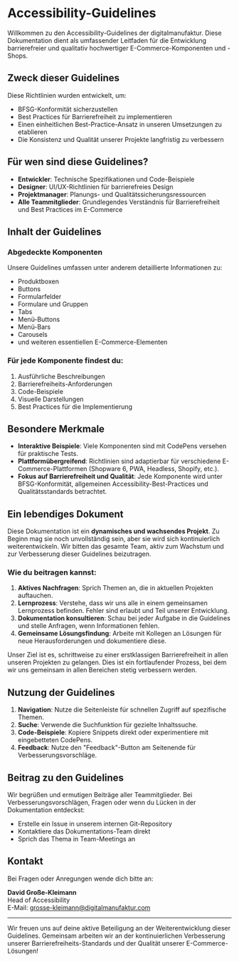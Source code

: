# Accessibility-Guidelines

Willkommen zu den Accessibility-Guidelines der digitalmanufaktur. Diese Dokumentation dient als umfassender Leitfaden für die Entwicklung barrierefreier und qualitativ hochwertiger E-Commerce-Komponenten und -Shops.

## Zweck dieser Guidelines

Diese Richtlinien wurden entwickelt, um:

- BFSG-Konformität sicherzustellen
- Best Practices für Barrierefreiheit zu implementieren
- Einen einheitlichen Best-Practice-Ansatz in unseren Umsetzungen zu etablieren
- Die Konsistenz und Qualität unserer Projekte langfristig zu verbessern

## Für wen sind diese Guidelines?

- **Entwickler**: Technische Spezifikationen und Code-Beispiele
- **Designer**: UI/UX-Richtlinien für barrierefreies Design
- **Projektmanager**: Planungs- und Qualitätssicherungsressourcen
- **Alle Teammitglieder**: Grundlegendes Verständnis für Barrierefreiheit und Best Practices im E-Commerce

## Inhalt der Guidelines

### Abgedeckte Komponenten

Unsere Guidelines umfassen unter anderem detaillierte Informationen zu:

- Produktboxen
- Buttons
- Formularfelder
- Formulare und Gruppen
- Tabs
- Menü-Buttons
- Menü-Bars
- Carousels
- und weiteren essentiellen E-Commerce-Elementen

### Für jede Komponente findest du:

1. Ausführliche Beschreibungen
2. Barrierefreiheits-Anforderungen
3. Code-Beispiele
4. Visuelle Darstellungen
5. Best Practices für die Implementierung

## Besondere Merkmale

- **Interaktive Beispiele**: Viele Komponenten sind mit CodePens versehen für praktische Tests.
- **Plattformübergreifend**: Richtlinien sind adaptierbar für verschiedene E-Commerce-Plattformen (Shopware 6, PWA, Headless, Shopify, etc.).
- **Fokus auf Barrierefreiheit und Qualität**: Jede Komponente wird unter BFSG-Konformität, allgemeinen Accessibility-Best-Practices und Qualitätsstandards betrachtet.

## Ein lebendiges Dokument

Diese Dokumentation ist ein **dynamisches und wachsendes Projekt**. Zu Beginn mag sie noch unvollständig sein, aber sie wird sich kontinuierlich weiterentwickeln. Wir bitten das gesamte Team, aktiv zum Wachstum und zur Verbesserung dieser Guidelines beizutragen.

### Wie du beitragen kannst:

1. **Aktives Nachfragen**: Sprich Themen an, die in aktuellen Projekten auftauchen.
2. **Lernprozess**: Verstehe, dass wir uns alle in einem gemeinsamen Lernprozess befinden. Fehler sind erlaubt und Teil unserer Entwicklung.
3. **Dokumentation konsultieren**: Schau bei jeder Aufgabe in die Guidelines und stelle Anfragen, wenn Informationen fehlen.
4. **Gemeinsame Lösungsfindung**: Arbeite mit Kollegen an Lösungen für neue Herausforderungen und dokumentiere diese.

Unser Ziel ist es, schrittweise zu einer erstklassigen Barrierefreiheit in allen unseren Projekten zu gelangen. Dies ist ein fortlaufender Prozess, bei dem wir uns gemeinsam in allen Bereichen stetig verbessern werden.

## Nutzung der Guidelines

1. **Navigation**: Nutze die Seitenleiste für schnellen Zugriff auf spezifische Themen.
2. **Suche**: Verwende die Suchfunktion für gezielte Inhaltssuche.
3. **Code-Beispiele**: Kopiere Snippets direkt oder experimentiere mit eingebetteten CodePens.
4. **Feedback**: Nutze den "Feedback"-Button am Seitenende für Verbesserungsvorschläge.

## Beitrag zu den Guidelines

Wir begrüßen und ermutigen Beiträge aller Teammitglieder. Bei Verbesserungsvorschlägen, Fragen oder wenn du Lücken in der Dokumentation entdeckst:
- Erstelle ein Issue in unserem internen Git-Repository
- Kontaktiere das Dokumentations-Team direkt
- Sprich das Thema in Team-Meetings an

## Kontakt

Bei Fragen oder Anregungen wende dich bitte an:

**David Große-Kleimann**  
Head of Accessibility  
E-Mail: [grosse-kleimann@digitalmanufaktur.com](mailto:grosse-kleimann@digitalmanufaktur.com)

---

Wir freuen uns auf deine aktive Beteiligung an der Weiterentwicklung dieser Guidelines. Gemeinsam arbeiten wir an der kontinuierlichen Verbesserung unserer Barrierefreiheits-Standards und der Qualität unserer E-Commerce-Lösungen!